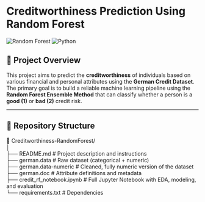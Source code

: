 # Creditworthiness Prediction Using Random Forest

![Random Forest](https://img.shields.io/badge/Model-Random%20Forest-brightgreen)
![Python](https://img.shields.io/badge/Language-Python%203.8%2B-yellow)

## 📌 Project Overview

This project aims to predict the **creditworthiness** of individuals based on various financial and personal attributes using the **German Credit Dataset**. The primary goal is to build a reliable machine learning pipeline using the **Random Forest Ensemble Method** that can classify whether a person is a **good (1)** or **bad (2)** credit risk.

---

## 📂 Repository Structure
📁 Creditworthiness-RandomForest/  
│  
├── README.md # Project description and instructions  
├── german.data # Raw dataset (categorical + numeric)  
├── german.data-numeric # Cleaned, fully numeric version of the dataset  
├── german.doc # Attribute definitions and metadata  
├── credit_rf_notebook.ipynb # Full Jupyter Notebook with EDA, modeling, and evaluation  
└── requirements.txt # Dependencies  
